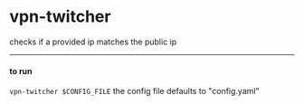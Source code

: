 vpn-twitcher
===
checks if a provided ip matches the public ip
___
#### to run
```vpn-twitcher $CONFIG_FILE```
the config file defaults to "config.yaml"
